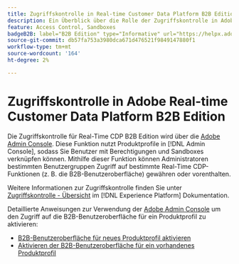```yaml
---
title: Zugriffskontrolle in Real-time Customer Data Platform B2B Edition
description: Ein Überblick über die Rolle der Zugriffskontrolle in Adobe Real-time Customer Data Platform B2B Edition.
feature: Access Control, Sandboxes
badgeB2B: label="B2B Edition" type="Informative" url="https://helpx.adobe.com/legal/product-descriptions/real-time-customer-data-platform-b2b-edition-prime-and-ultimate-packages.html newtab=true"
source-git-commit: db57fa753a3980dca671d476521f9849147880f1
workflow-type: tm+mt
source-wordcount: '164'
ht-degree: 2%

---
```


# Zugriffskontrolle in Adobe Real-time Customer Data Platform B2B Edition

Die Zugriffskontrolle für Real-Time CDP B2B Edition wird über die [Adobe Admin Console](https://adminconsole.adobe.com). Diese Funktion nutzt Produktprofile in [!DNL Admin Console], sodass Sie Benutzer mit Berechtigungen und Sandboxes verknüpfen können. Mithilfe dieser Funktion können Administratoren bestimmten Benutzergruppen Zugriff auf bestimmte Real-Time CDP-Funktionen (z. B. die B2B-Benutzeroberfläche) gewähren oder vorenthalten.

Weitere Informationen zur Zugriffskontrolle finden Sie unter [Zugriffskontrolle - Übersicht](../../access-control/home.md) im [!DNL Experience Platform] Dokumentation.

Detaillierte Anweisungen zur Verwendung der [Adobe Admin Console](https://adminconsole.adobe.com) um den Zugriff auf die B2B-Benutzeroberfläche für ein Produktprofil zu aktivieren:

* [B2B-Benutzeroberfläche für neues Produktprofil aktivieren](../../access-control/ui/create-profile.md)
* [Aktivieren der B2B-Benutzeroberfläche für ein vorhandenes Produktprofil](../../access-control/ui/details-and-services.md)